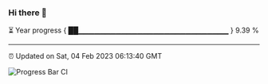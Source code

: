 ### Hi there 👋

⏳ Year progress { ██▁▁▁▁▁▁▁▁▁▁▁▁▁▁▁▁▁▁▁▁▁▁▁▁▁▁▁▁ } 9.39 %

---

⏰ Updated on Sat, 04 Feb 2023 06:13:40 GMT

![Progress Bar CI](https://github.com/liununu/liununu/workflows/Progress%20Bar%20CI/badge.svg)
